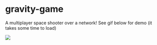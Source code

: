 # gravity-game

A multiplayer space shooter over a network! See gif below for demo (it takes some time to load)

![](demo.gif)
